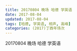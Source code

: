 ```yaml
---
title: 20170804 晚场 哈德 学英语
date: 2017-08-04
updated: 2017-08-04
tags: [哈德, 学英语, 相声, 高峰] 
categories: (2017)丁酉年场次 
---
```

20170804 晚场 哈德 学英语
